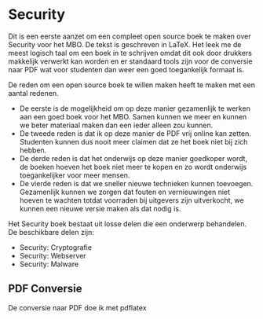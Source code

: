 # Security
Dit is een eerste aanzet om een compleet open source boek te maken over Security voor het MBO. De tekst is geschreven in LaTeX. Het leek me de meest logisch taal om een boek in te schrijven omdat dit ook door drukkers makkelijk verwerkt kan worden en er standaard tools zijn voor de conversie naar PDF wat voor studenten dan weer een goed toegankelijk formaat is.

De reden om een open source boek te willen maken heeft te maken met een aantal redenen.
* De eerste is de mogelijkheid om op deze manier gezamenlijk te werken aan een goed boek voor het MBO. Samen kunnen we meer en kunnen we beter materiaal maken dan een ieder alleen zou kunnen.
* De tweede reden is dat ik op deze manier de PDF vrij online kan zetten. Studenten kunnen dus nooit meer claimen dat ze het boek niet bij zich hebben.
* De derde reden is dat het onderwijs op deze manier goedkoper wordt, de boeken hoeven het boek niet meer te kopen en zo wordt onderwijs toegankelijker voor meer mensen.
* De vierde reden is dat we sneller nieuwe technieken kunnen toevoegen. Gezamenlijk kunnen we zorgen dat fouten en vernieuwingen niet hoeven te wachten totdat voorraden bij uitgevers zijn uitverkocht, we kunnen een nieuwe versie maken als dat nodig is.

Het Security boek bestaat uit losse delen die een onderwerp behandelen. De beschikbare delen zijn:
* Security: Cryptografie
* Security: Webserver
* Security: Malware

## PDF Conversie
De conversie naar PDF doe ik met pdflatex

